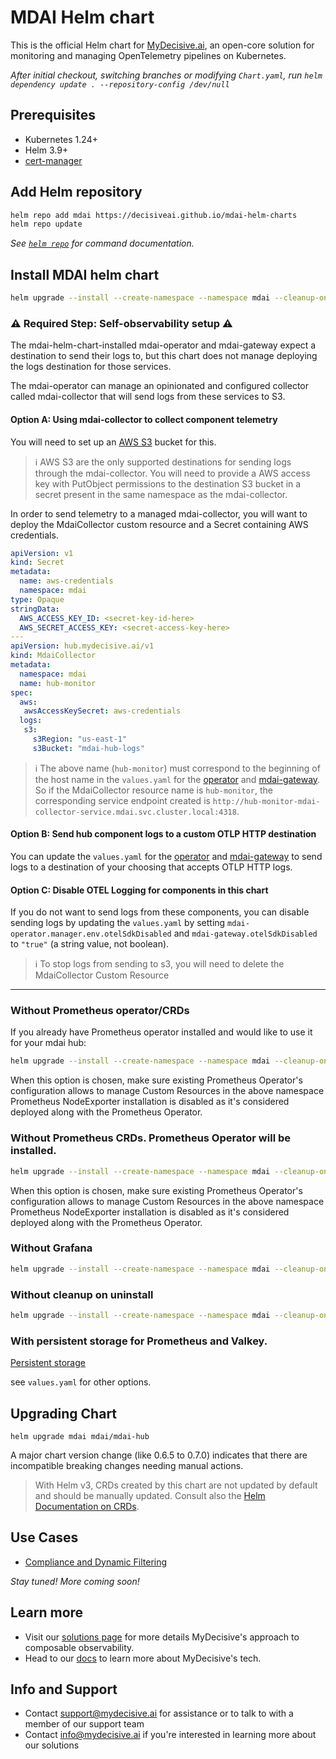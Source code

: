 # MDAI Helm chart

This is the official Helm chart for [MyDecisive.ai](https://www.mydecisive.ai/), an open-core solution for monitoring and managing OpenTelemetry pipelines on Kubernetes. 

_After initial checkout, switching branches or modifying `Chart.yaml`, run `helm dependency update . --repository-config /dev/null`_

## Prerequisites
- Kubernetes 1.24+
- Helm 3.9+
- [cert-manager](https://cert-manager.io/docs/)

## Add Helm repository
```bash
helm repo add mdai https://decisiveai.github.io/mdai-helm-charts
helm repo update
```
_See [`helm repo`](https://helm.sh/docs/helm/helm_repo/) for command documentation._

## Install MDAI helm chart
```bash
helm upgrade --install --create-namespace --namespace mdai --cleanup-on-fail --wait-for-jobs mdai mdai/mdai-hub
```

### ⚠️ Required Step: Self-observability setup ⚠️

The mdai-helm-chart-installed mdai-operator and mdai-gateway expect a destination to send their logs to, but this chart does not manage deploying the logs destination for those services. 

The mdai-operator can manage an opinionated and configured collector called mdai-collector that will send logs from these services to S3.

#### Option A: Using mdai-collector to collect component telemetry

You will need to set up an [AWS S3](https://docs.aws.amazon.com/AmazonS3/latest/userguide/GetStartedWithS3.html) bucket for this.


> ℹ️ AWS S3 are the only supported destinations for sending logs through the mdai-collector. You will need to provide a AWS access key with PutObject permissions to the destination S3 bucket in a secret present in the same namespace as the mdai-collector.

In order to send telemetry to a managed mdai-collector, you will want to deploy the MdaiCollector custom resource and a Secret containing AWS credentials. 

```yaml
apiVersion: v1
kind: Secret
metadata:
  name: aws-credentials
  namespace: mdai
type: Opaque
stringData:
  AWS_ACCESS_KEY_ID: <secret-key-id-here>
  AWS_SECRET_ACCESS_KEY: <secret-access-key-here>
---
apiVersion: hub.mydecisive.ai/v1
kind: MdaiCollector
metadata:
  namespace: mdai
  name: hub-monitor
spec:
  aws:
   awsAccessKeySecret: aws-credentials
  logs:
   s3:
     s3Region: "us-east-1"
     s3Bucket: "mdai-hub-logs"
```

> ℹ️ The above name (`hub-monitor`) must correspond to the beginning of the host name in the `values.yaml` for the [operator](https://github.com/DecisiveAI/mdai-helm-chart/blob/422e1c345806f634ed92db2a67a672ed7e9c7101/values.yaml#L52) and [mdai-gateway](https://github.com/DecisiveAI/mdai-helm-chart/blob/422e1c345806f634ed92db2a67a672ed7e9c7101/values.yaml#L59). So if the MdaiCollector resource name is `hub-monitor`, the corresponding service endpoint created is `http://hub-monitor-mdai-collector-service.mdai.svc.cluster.local:4318`.

#### Option B: Send hub component logs to a custom OTLP HTTP destination

You can update the `values.yaml` for the [operator](https://github.com/DecisiveAI/mdai-helm-chart/blob/422e1c345806f634ed92db2a67a672ed7e9c7101/values.yaml#L52) and [mdai-gateway](https://github.com/DecisiveAI/mdai-helm-chart/blob/422e1c345806f634ed92db2a67a672ed7e9c7101/values.yaml#L59) to send logs to a destination of your choosing that accepts OTLP HTTP logs.

#### Option C: Disable OTEL Logging for components in this chart

If you do not want to send logs from these components, you can disable sending logs by updating the `values.yaml` by setting `mdai-operator.manager.env.otelSdkDisabled` and `mdai-gateway.otelSdkDisabled` to `"true"` (a string value, not boolean).

> ℹ️ To stop logs from sending to s3, you will need to delete the MdaiCollector Custom Resource
---

### Without Prometheus operator/CRDs
If you already have Prometheus operator installed and would like to use it for your mdai hub:
```bash
helm upgrade --install --create-namespace --namespace mdai --cleanup-on-fail --wait-for-jobs --set kubeprometheusstack.crds.enabled=false --set kubeprometheusstack.prometheusOperator.enabled=false --set kubeprometheusstack.nodeExporter.enabled=false mdai mdai/mdai-hub
```
When this option is chosen, make sure existing Prometheus Operator's configuration allows to manage Custom Resources in the above namespace
Prometheus NodeExporter  installation is disabled as it's considered deployed along with the Prometheus Operator.

### Without Prometheus CRDs. Prometheus Operator will be installed.
```bash
helm upgrade --install --create-namespace --namespace mdai --cleanup-on-fail --wait-for-jobs --set kubeprometheusstack.crds.enabled=false --set kubeprometheusstack.nodeExporter.enabled=false mdai .
```
When this option is chosen, make sure existing Prometheus Operator's configuration allows to manage Custom Resources in the above namespace
Prometheus NodeExporter  installation is disabled as it's considered deployed along with the Prometheus Operator.


### Without Grafana
```bash
helm upgrade --install --create-namespace --namespace mdai --cleanup-on-fail --wait-for-jobs -f without_grafana.yaml mdai .
```

### Without cleanup on uninstall

```bash
helm upgrade --install --create-namespace --namespace mdai --cleanup-on-fail --wait-for-jobs --set cleanup=false mdai .
```

### With persistent storage for Prometheus and Valkey.

[Persistent storage](./PV.md)

see `values.yaml` for other options.

## Upgrading Chart

```shell
helm upgrade mdai mdai/mdai-hub
```
A major chart version change (like 0.6.5 to 0.7.0) indicates that there are incompatible breaking changes needing manual actions.

>With Helm v3, CRDs created by this chart are not updated by default and should be manually updated.
Consult also the [Helm Documentation on CRDs](https://helm.sh/docs/chart_best_practices/custom_resource_definitions).

## Use Cases

- [Compliance and Dynamic Filtering](./USAGE/compliance_filtering/start_here.md)

*Stay tuned! More coming soon!*

## Learn more

* Visit our [solutions page](https://www.mydecisive.ai/solutions) for more details MyDecisive's approach to composable observability. 
* Head to our [docs](https://docs.mydecisive.ai/) to learn more about MyDecisive's tech.

## Info and Support 

* Contact [support@mydecisive.ai](mailto:support@mydecisive.ai) for assistance or to talk to with a member of our support team
* Contact [info@mydecisive.ai](mailto:info@mydecisive.ai) if you're interested in learning more about our solutions
